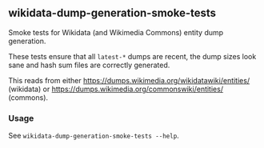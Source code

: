 ## wikidata-dump-generation-smoke-tests
Smoke tests for Wikidata (and Wikimedia Commons) entity dump generation.

These tests ensure that all `latest-*` dumps are recent, the dump sizes look sane and hash sum files are correctly generated.

This reads from either https://dumps.wikimedia.org/wikidatawiki/entities/ (wikidata) or https://dumps.wikimedia.org/commonswiki/entities/ (commons).

### Usage
See `wikidata-dump-generation-smoke-tests --help`.
